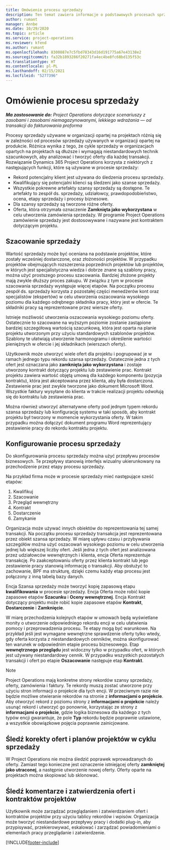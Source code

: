 ```yaml
---
title: Omówienie procesu sprzedaży
description: Ten temat zawiera informacje o podstawowych procesach sprzedaży.
author: rumant
manager: Annbe
ms.date: 10/29/2020
ms.topic: article
ms.service: project-operations
ms.reviewer: kfend
ms.author: rumant
ms.openlocfilehash: 8300887e7c5fbd78343d16d191775a67e43138e2
ms.sourcegitcommit: fa32b1893286f20271fa4ec4be8fc68bd135f53c
ms.translationtype: HT
ms.contentlocale: pl-PL
ms.lasthandoff: 02/15/2021
ms.locfileid: "5277396"
---
```

# <a name="sales-process-overview"></a>Omówienie procesu sprzedaży

_**Ma zastosowanie do:** Project Operations dotyczące scenariuszy z zasobami i zasobami niemagazynowanymi, lekkiego wdrażania — od transakcji do fakturowania proforma_

Procesy sprzedaży używane w organizacji opartej na projektach różnią się w zależności od procesów sprzedaży używanych w organizacji opartej na produkcie. Różnica wynika z tego, że cykle sprzedaży w organizacjach opartych na projektach są dłuższe i wymagają niestandardowych technik szacunkowych, aby analizować i tworzyć oferty dla każdej transakcji. Rozwiązanie Dynamics 365 Project Operations korzysta z niektórych z następujących funkcji, które są używane w procesie sprzedaży:

- Rekord potencjalny klient jest używana do śledzenia procesu sprzedaży.
- Kwalifikujący się potencjalni klienci są śledzeni jako szanse sprzedaży.
- Wszystkie pokrewne artefakty szansy sprzedaży są dostępne. Te artefakty to zespół ds. sprzedaży, udziałowcy, prawdopodobieństwo, ocena, etapy sprzedaży i procesy biznesowe.
- Dla szansy sprzedaży są tworzone różne oferty.
- Oferta, która otrzymała oznaczenie **Zamknięta jako wykorzystana** w celu utworzenia zamówienia sprzedaży. W programie Project Operations zamówienie sprzedaży jest dostosowywane i nazywane jest kontraktem dotyczącym projektu.

## <a name="estimate-a-sale"></a>Szacowanie sprzedaży
Wartość sprzedaży może być oceniana na podstawie projektów, które zostały wcześniej dostarczone, oraz złożoności projektów. W przypadku projektów obejmujących rozszerzenia poprzednich projektów lub projektów, w których jest specjalistyczna wiedza i dobrze znane są szablony pracy, można użyć prostszego procesu szacowania. Bardziej złożone projekty mają zwykle dłuższy proces zakupu. W związku z tym w procesie szacowania sprzedaży występuje więcej etapów. Na początku procesu zespół ds. sprzedaży korzysta z pozostałej części menedżerów kont oraz specjalistów (ekspertów) w celu utworzenia oszacowania wysokiego poziomu dla każdego odrębnego składnika pracy, który jest w ofercie. Te składniki pracy są reprezentowane przez wiersze oferty. 

Istnieje możliwość utworzenia oszacowania wysokiego poziomu oferty. Ostatecznie to szacowane na wyższym poziomie zostanie zastąpione bardziej szczegółową wartością szacunkową, która jest oparta na planie projektu utworzonym przy użyciu standardowych szablonów projektów. Szablony te ułatwiają utworzenie harmonogramu i określenie wartości pieniężnych w ofercie i jej składnikach (wierszach oferty). 

Użytkownik może utworzyć wiele ofert dla projektu i pogrupować je w ramach jednego typu rekordu szansa sprzedaży. Ostatecznie jedna z tych ofert jest oznaczana jako **zamknięta jako wykorzystana** i zostaje utworzony kontrakt dotyczący projektu lub zestawienie prac. Kontrakt projektu zawiera wartość objętą umową dla każdego komponentu (pozycja kontraktu), która jest akceptowana przez klienta, aby była dostarczona. Zestawienie prac jest zwykle tworzone jako dokument Microsoft Word. Wszystkie faktury wysyłane do klienta w trakcie realizacji projektu odwołują się do kontraktu lub zestawienia prac.

Można również utworzyć alternatywne oferty pod jednym typem rekordu szansa sprzedaży lub konfigurację systemu w taki sposób, aby kontrakt projektu był tworzony w momencie wykorzystania oferty. W takim przypadku można dołączyć dokument programu Word reprezentujący zestawienie pracy do rekordu kontraktu projektu.

## <a name="configure-the-sales-process"></a>Konfigurowanie procesu sprzedaży
Do skonfigurowania procesu sprzedaży można użyć przepływu procesów biznesowych. Te przepływy stanowią interfejs wizualny ukierunkowany na przechodzenie przez etapy procesu sprzedaży.

Na przykład firma może w procesie sprzedaży mieć następujące sześć etapów:

1. Kwalifikuj
2. Szacowanie
3. Przegląd wewnętrzny
4. Kontrakt
5. Dostarczenie
6. Zamykanie
 
Organizacja może używać innych obiektów do reprezentowania tej samej transakcji. Na początku procesu sprzedaży transakcja jest reprezentowana przez obiekt szansa sprzedaży. W miarę upływu czasu i przybywania szczegółów można użyć oszacowań wysokiego poziomu w celu utworzenia jednej lub większej liczby ofert. Jeśli jedna z tych ofert jest analizowana przez udziałowców wewnętrznych i klienta, encja Oferta reprezentuje transakcję. Po zaakceptowaniu oferty przez klienta kontrakt lub jego zestawienie pracy stanowią informację o transakcji. Aby obsłużyć to zachowanie, BPF ma strukturę, dzięki czemu każdy etap procesu jest połączony z inną tabelą bazy danych.

Encja Szansa sprzedaży może tworzyć kopię zapasową etapu **kwalifikowania** w procesie sprzedaży. Encja Oferta może robić kopie zapasowe etapów **Szacunku** i **Oceny wewnętrznej**. Encja Kontrakt dotyczący projektu może robić kopie zapasowe etapów **Kontrakt**, **Dostarczenie** i **Zamknięcie**.

W miarę przechodzenia kolejnych etapów w umowach będą wyświetlane monity o utworzenie odpowiedniego rekordu encji w celu ułatwienia pomocy i przeprowadzenia procesu. Te etapy mogą być warunkowe. Na przykład jeśli jest wymagane wewnętrzne sprawdzenie oferty tylko wtedy, gdy oferta korzysta z niestandardowych cenników, można skonfigurować ten warunek w odpowiednim etapie procesu biznesowego. Etap **wewnętrznego przeglądu** jest widoczny tylko w przypadku ofert, w których jest używany niestandardowy cennik. W przypadku wszystkich pozostałych transakcji i ofert po etapie **Oszacowanie** następuje etap **Kontrakt**.

> [!NOTE]
> Project Operations mają konkretne strony rekordów szansy sprzedaży, oferty, zamówienia i faktury. Te rekordy muszą zostać utworzone przy użyciu stron informacji o projekcie dla tych encji. W przeciwnym razie nie będzie możliwe otwieranie rekordów na stronie z **informacjami o projekcie**. Aby otworzyć rekord z poziomu strony z **informacjami o projekcie** należy usunąć rekord i utworzyć go ponownie, korzystając ze strony z **informacjami o projekcie**, gdzie logika biznesowa dla każdego z tych typów encji gwarantuje, że pole **Typ** rekordu będzie poprawnie ustawione, a wszystkie obowiązkowe pojęcia poprawnie zainicjowane.


## <a name="track-revisions-to-quotes-and-project-plans-in-the-sales-cycle"></a>Śledź korekty ofert i planów projektów w cyklu sprzedaży
W Project Operations nie można śledzić poprawek wprowadzanych do oferty. Zamiast tego konieczne jest oznaczenie istniejącej oferty **zamkniętej jako utraconej**, a następnie utworzenie nowej oferty. Oferty oparte na projektach można skopiować lub sklonować.

## <a name="track-comments-and-approvals-of-quotes-and-project-contracts"></a>Śledź komentarze i zatwierdzenia ofert i kontraktów projektów
Użytkownik może zarządzać przeglądaniem i zatwierdzaniem ofert i kontraktów projektów przy użyciu tablicy rekordów i wpisów. Organizacja może tworzyć niestandardowe przepływy pracy i dodatki plug-in, aby przypisywać, przekierowywać, eskalować i zarządzać powiadomieniami o elementach pracy przeglądanie i zatwierdzenie.


[!INCLUDE[footer-include](../includes/footer-banner.md)]